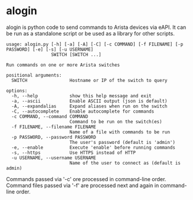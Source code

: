 # alogin
alogin is python code to send commands to Arista devices via eAPI. It can be run as a standalone script or be used as a library for other scripts.

```
usage: alogin.py [-h] [-a] [-A] [-C] [-c COMMAND] [-f FILENAME] [-p PASSWORD] [-e] [-s] [-u USERNAME]
                 SWITCH [SWITCH ...]

Run commands on one or more Arista switches

positional arguments:
  SWITCH                Hostname or IP of the switch to query

options:
  -h, --help            show this help message and exit
  -a, --ascii           Enable ASCII output (json is default)
  -A, --expandalias     Expand aliases when run on the switch
  -C, --autocomplete    Enable autocomplete for commands
  -c COMMAND, --command COMMAND
                        Command to be run on the switch(es)
  -f FILENAME, --filename FILENAME
                        Name of a file with commands to be run
  -p PASSWORD, --password PASSWORD
                        The user's password (default is 'admin')
  -e, --enable          Execute 'enable' before running commands
  -s, --https           Use HTTPS instead of HTTP
  -u USERNAME, --username USERNAME
                        Name of the user to connect as (default is admin)
```

Commands passed via '-c' ore processed in command-line order. Command files passed via '-f' are processed next and again in command-line order.